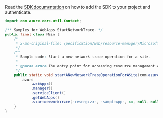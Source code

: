 Read the [SDK documentation](https://github.com/Azure/azure-sdk-for-java/blob/azure-resourcemanager_2.14.0/sdk/resourcemanager/azure-resourcemanager/README.md) on how to add the SDK to your project and authenticate.

```java
import com.azure.core.util.Context;

/** Samples for WebApps StartNetworkTrace. */
public final class Main {
    /*
     * x-ms-original-file: specification/web/resource-manager/Microsoft.Web/stable/2021-03-01/examples/StartWebSiteNetworkTraceOperation.json
     */
    /**
     * Sample code: Start a new network trace operation for a site.
     *
     * @param azure The entry point for accessing resource management APIs in Azure.
     */
    public static void startANewNetworkTraceOperationForASite(com.azure.resourcemanager.AzureResourceManager azure) {
        azure
            .webApps()
            .manager()
            .serviceClient()
            .getWebApps()
            .startNetworkTrace("testrg123", "SampleApp", 60, null, null, Context.NONE);
    }
}
```
